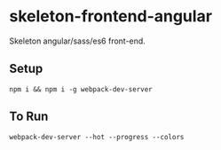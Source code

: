 # skeleton-frontend-angular
Skeleton angular/sass/es6 front-end.

Setup
-----
`npm i && npm i -g webpack-dev-server`

To Run
------
`webpack-dev-server --hot --progress --colors`
